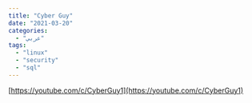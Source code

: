 ```yaml
---
title: "Cyber Guy"
date: "2021-03-20"
categories:
  - "عربي"
tags:
  - "linux"
  - "security"
  - "sql"
---
```


[https://youtube.com/c/CyberGuy1](https://youtube.com/c/CyberGuy1)
